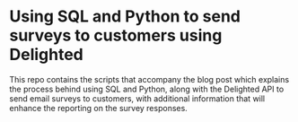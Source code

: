 # Using SQL and Python to send surveys to customers using Delighted
This repo contains the scripts that accompany the blog post which explains the process behind using SQL and Python, along with the Delighted API to send email surveys to customers, with additional information that will enhance the reporting on the survey responses.
